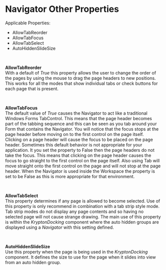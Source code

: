 # Navigator Other Properties  
  
Applicable Properties:  
* AllowTabReorder
* AllowTabFocus
* AllowTabSelect
* AutoHiddenSlideSize

 

  
**AllowTabReorder**  
With a default of *True* this property allows the user to change the order of
the pages by using the mouse to drag the page headers to new positions. This
works for all the modes that show individual tabs or check buttons for each page
that is present.

 

**AllowTabFocus**  
The default value of *True* causes the Navigator to act like a traditional
Windows Forms TabControl. This means that the page header becomes part of the
tabbing sequence and this can be seen as you tab around your Form that contains
the Navigator. You will notice that the focus stops at the page header before
moving on to the first control on the page itself. Clicking on a page header
will cause the focus to be placed on the page header. Sometimes this
default behavior is not appropriate for your application. It you set the
property to False then the page headers do not take the focus. This means that
clicking on the page header causes the focus to go straight to the first control
on the page itself. Also using Tab will move straight onto the first control on
the page and will not stop at the page header. When the Navigator is used
inside the Workspace the property is set to be False as this is more appropriate
for that environment.

 

**AllowTabSelect**  
This property determines if any page is allowed to become selected. Use of this
property is only recommend in combination with a tab strip style mode. Tab strip
modes do not display any page contents and so having no selected page will not
cause strange drawing. The main use of this property is within the
*KryptonDocking* component where the auto hidden groups are displayed using a
*Navigator* with this setting defined.

 

**AutoHiddenSlideSize**  
Use this property when the page is being used in the *KryptonDocking* component.
It defines the size to use for the page when it slides into view from an auto
hidden group.  
  
 
